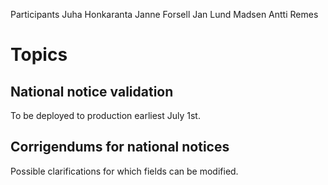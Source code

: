 Participants
Juha Honkaranta
Janne Forsell
Jan Lund Madsen
Antti Remes

# Topics

## National notice validation

To be deployed to production earliest July 1st.

## Corrigendums for national notices

Possible clarifications for which fields can be modified.
